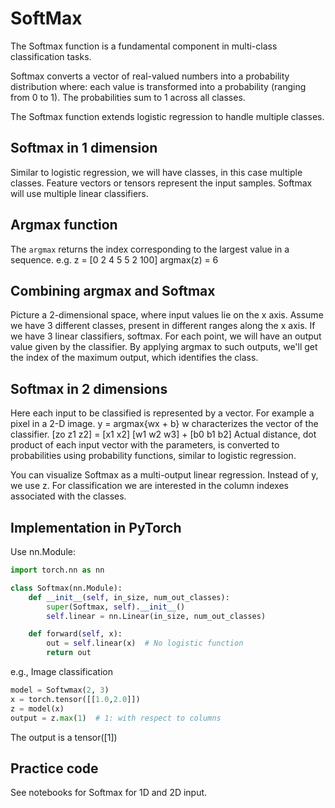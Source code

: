 # SoftMax

The Softmax function is a fundamental component in multi-class classification tasks. 

Softmax converts a vector of real-valued numbers into a probability distribution where: each value is transformed into a probability (ranging from 0 to 1). The probabilities sum to 1 across all classes.

The Softmax function extends logistic regression to handle multiple classes.

## Softmax in 1 dimension

Similar to logistic regression, we will have classes, in this case multiple classes.
Feature vectors or tensors represent the input samples.
Softmax will use multiple linear classifiers.


## Argmax function
The `argmax` returns the index corresponding to the largest value in a sequence.
e.g. 
z = [0 2 4 5 5 2 100]
argmax(z) = 6

## Combining argmax and Softmax
Picture a 2-dimensional space, where input values lie on the x axis. Assume we have 3 different classes, present in different ranges along the x axis. 
If we have 3 linear classifiers, softmax. For each point, we will have an output value given by the classifier.
By applying argmax to such outputs, we'll get the index of the maximum output, which identifies the class.

## Softmax in 2 dimensions
Here each input to be classified is represented by a vector. For example a pixel in a 2-D image.
y = argmax{wx + b}
w characterizes the vector of the classifier.
[zo z1 z2] = [x1 x2] [w1 w2 w3] + [b0 b1 b2]
Actual distance, dot product of each input vector with the parameters, is converted to probabilities using probability functions, similar to logistic regression.

You can visualize Softmax as a multi-output linear regression.
Instead of y, we use z. For classification we are interested in the column indexes associated with the classes.

## Implementation in PyTorch
Use nn.Module:

```python
import torch.nn as nn

class Softmax(nn.Module):
    def __init__(self, in_size, num_out_classes):
        super(Softmax, self).__init__()
        self.linear = nn.Linear(in_size, num_out_classes)

    def forward(self, x):
        out = self.linear(x)  # No logistic function
        return out
```

e.g., Image classification
```python
model = Softwmax(2, 3)
x = torch.tensor([[1.0,2.0]])
z = model(x)
output = z.max(1)  # 1: with respect to columns
```
The output is a tensor([1])


## Practice code

See notebooks for Softmax for 1D and 2D input.


